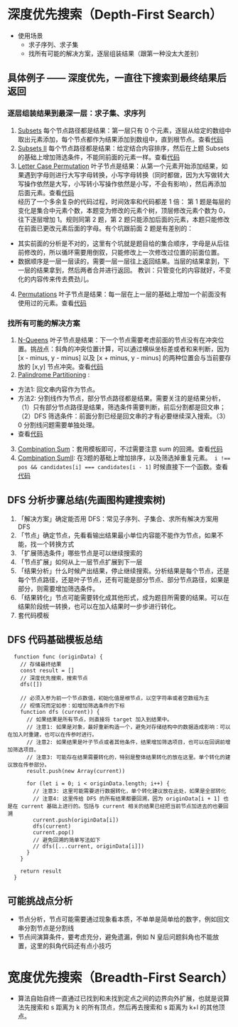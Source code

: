 # 深度优先搜索（Depth-First Search）
* 使用场景
  * 求子序列、求子集
  * 找所有可能的解决方案，逐层组装结果（跟第一种没太大差别）

## 具体例子 —— 深度优先，一直往下搜索到最终结果后返回
### 逐层组装结果到最深一层：求子集、求序列
1. [Subsets](https://leetcode.com/problems/subsets/) 每个节点路径都是结果：第一层只有 0 个元素，逐层从给定的数组中取出元素添加，每个节点都作为结果添加到数组中，直到根节点。查看[代码](https://github.com/zhihuibaobao/algorithm-javascript/blob/master/class1-introduce/78Subsets.js)
2. [Subsets II](https://leetcode.com/problems/subsets-ii/) 每个节点路径都是结果：给定结合内容排序，然后在上题 Subsets 的基础上增加筛选条件，不能同前面的元素一样。查看[代码](https://github.com/zhihuibaobao/algorithm-javascript/blob/master/class1-introduce/90Subsets.js)
3. [Letter Case Permutation](https://leetcode.com/problems/letter-case-permutation/) 叶子节点是结果：从第一个元素开始添加结果，如果遇到字母则进行大写字母转换，小写字母转换（同时都做，因为大写做转大写操作依然是大写，小写转小写操作依然是小写，不会有影响），然后再添加后面元素。查看[代码](https://github.com/zhihuibaobao/algorithm-javascript/blob/master/leetcode-medium/46permutations.js)
<br/>经历了一个多余复杂的代码过程，时间效率和代码都差 1 倍：
第 1 题是每层的变化是集合中元素个数，本题变为修改的元素个树，顶层修改元素个数为 0，往下逐层增加 1。规则同第 2 题，第 2 题只能添加后面的元素，本题只能修改在前面已更改元素后面的字母。有个坑跟前面 2 题是有差别的：
  * 其实前面的分析是不对的，这里有个坑就是题目给的集合顺序，字母是从后往前修改的，所以循环需要用倒叙，只能修改上一次修改过位置的前面位置。
  * 数据顺序是一层一层读的，需要一层一层往上返回结果。当层的结果拿到，下一层的结果拿到，然后两者合并进行返回。
教训：只管变化的内容就好，不变化的内容传来传去费劲儿。

4. [Permutations](https://leetcode.com/problems/permutations/) 叶子节点是结果：每一层在上一层的基础上增加一个前面没有使用过的元素。查看[代码](https://github.com/zhihuibaobao/algorithm-javascript/tree/master/leetcode-medium)

### 找所有可能的解决方案
1. [N-Queens](https://leetcode.com/problems/n-queens/) 叶子节点是结果：下一个节点需要考虑前面的节点没有在冲突位置。挑战点：斜角的冲突位置计算，可以通过横纵坐标差或者和来判断，因为 [x - minus, y - minus] 以及 [x + minus, y - minus] 的两种位置会与当前要存放的 [x,y] 节点冲突。查看[代码](https://github.com/zhihuibaobao/algorithm-javascript/tree/master/leetcode-hard)
2. [Palindrome Partitioning](https://leetcode.com/problems/palindrome-partitioning/) : 
* 方法1: 回文串内容作为节点。
* 方法2: 分割线作为节点，部分节点路径都是结果。需要关注的是结果分析，（1）只有部分节点路径是结果，筛选条件需要判断，前后分割都是回文串；（2）DFS 筛选条件：前面分割已经是回文串的才有必要继续深入搜索。（3）0 分割线问题需要单独处理。
* 查看[代码](https://github.com/zhihuibaobao/algorithm-javascript/blob/master/class7-graph-search/131PalindromePartitioning.js)
3. [Combination Sum](https://leetcode.com/problems/combination-sum/)：套用模板即可，不过需要注意 sum 的回溯。查看[代码](https://github.com/zhihuibaobao/algorithm-javascript/blob/master/class7-graph-search/39CombinationSum.js)
4. [Combination SumII](https://leetcode.com/problems/combination-sum-ii/submissions/): 在3题的基础上增加排序，以及筛选掉重复元素。` i !== pos && candidates[i] === candidates[i - 1]` 时候直接下一个函数。查看[代码](https://github.com/zhihuibaobao/algorithm-javascript/blob/master/class7-graph-search/40CombinationSumII.js)

## DFS 分析步骤总结(先画图构建搜索树)
1. 「解决方案」确定能否用 DFS：常见子序列、子集合、求所有解决方案用 DFS
2. 「节点」确定节点，先看看输出结果最小单位内容能不能作为节点，如果不能，找一个转换方式
3. 「扩展筛选条件」哪些节点是可以继续搜索的
4. 「节点扩展」如何从上一层节点扩展到下一层
5. 「结果分析」什么时候产出结果，停止继续搜索。分析结果是每个节点，还是每个节点路径，还是叶子节点，还有可能是部分节点、部分节点路径，如果是部分，则需要增加筛选条件。
6. 「结果转化」节点可能需要转化成其他形式，成为题目所需要的结果。可以在结果阶段统一转换，也可以在加入结果时一步步进行转化。
7. 套代码模板

## DFS 代码基础模板总结
```
  function func (originData) {
    // 存储最终结果
    const result = []
    // 深度优先搜索，搜索节点
    dfs([])

    // 必须入参为前一个节点数值，初始化值是根节点，以空字符串或者空数组为主
    // 视情况而定如参：如增加筛选条件的下标
    function dfs (current)) {
      // 如果结果是所有节点，则直接将 target 加入到结果中。
      // 注意1: 如果是对象，最好重新构造一个，避免对存储结构中的数据造成影响：可以在加入时重建，也可以在传参时进行。
      // 注意2: 如果结果是叶子节点或者其他条件，结果增加筛选项目，也可以在回调前增加筛选项目。
      // 注意3: 可能存在结果需要转化的，特别是整体结果转化的放在这里。单个转化的建议放在传参部分。
      result.push(new Array(current))

      for (let i = 0; i < originData.length; i++) {
        // 注意3: 这里可能需要进行数据转化，单个转化建议放在此处，如果是全部转化
        // 注意4: 这里传给 DFS 的所有结果都要回溯，因为 originData[i + 1] 也是在 current 基础上进行的。包括与 current 相关的结果已经把当前节点加进去的也要回溯
        current.push(originData[i])
        dfs(current)
        current.pop()
        // 避免回溯的简单写法如下
        // dfs([...current, originData[i]])
      }
    }

    return result
  }
```

## 可能挑战点分析
* 节点分析，节点可能需要通过现象看本质，不单单是简单给的数字，例如回文串分割节点是分割线
* 节点间演算条件，要考虑充分，避免遗漏，例如 N 皇后问题斜角也不能放置，这里的斜角代码还有点小技巧

# 宽度优先搜索（Breadth-First Search）
* 算法自始自终一直通过已找到和未找到定点之间的边界向外扩展，也就是说算法先搜索和 s 距离为 k 的所有顶点，然后再去搜索和 s 距离为 k+l 的其他顶点。
